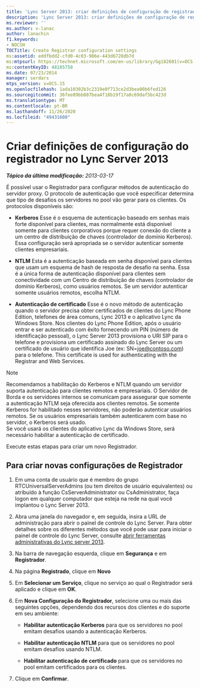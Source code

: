 ```yaml
---
title: 'Lync Server 2013: criar definições de configuração de registradores'
description: 'Lync Server 2013: criar definições de configuração de registradores.'
ms.reviewer: ''
ms.author: v-lanac
author: lanachin
f1.keywords:
- NOCSH
TOCTitle: Create Registrar configuration settings
ms:assetid: eddfbdd2-cfd0-4c03-986e-443d6728db7d
ms:mtpsurl: https://technet.microsoft.com/en-us/library/Gg182601(v=OCS.15)
ms:contentKeyID: 48185758
ms.date: 07/23/2014
manager: serdars
mtps_version: v=OCS.15
ms.openlocfilehash: 1ada10302b3c2319e0f713ce2d3bea00b6fed126
ms.sourcegitcommit: 36fee89bb887bea4f18b19f17a8c69daf5bc423d
ms.translationtype: MT
ms.contentlocale: pt-BR
ms.lasthandoff: 11/26/2020
ms.locfileid: "49431600"
---
```

# <a name="create-registrar-configuration-settings-in-lync-server-2013"></a>Criar definições de configuração do registrador no Lync Server 2013

<div data-xmlns="http://www.w3.org/1999/xhtml">

<div class="topic" data-xmlns="http://www.w3.org/1999/xhtml" data-msxsl="urn:schemas-microsoft-com:xslt" data-cs="https://msdn.microsoft.com/">

<div data-asp="https://msdn2.microsoft.com/asp">



</div>

<div id="mainSection">

<div id="mainBody">

<span> </span>

_**Tópico da última modificação:** 2013-03-17_

É possível usar o Registrador para configurar métodos de autenticação do servidor proxy. O protocolo de autenticação que você especificar determina que tipo de desafios os servidores no pool vão gerar para os clientes. Os protocolos disponíveis são:

  - **Kerberos**   Esse é o esquema de autenticação baseado em senhas mais forte disponível para clientes, mas normalmente está disponível somente para clientes corporativos porque requer conexão do cliente a um centro de distribuição de chaves (controlador de domínio Kerberos). Essa configuração será apropriada se o servidor autenticar somente clientes empresariais.

  - **NTLM**   Esta é a autenticação baseada em senha disponível para clientes que usam um esquema de hash de resposta de desafio na senha. Essa é a única forma de autenticação disponível para clientes sem conectividade com um Centro de distribuição de chaves (controlador de domínio Kerberos), como usuários remotos. Se um servidor autenticar somente usuários remotos, escolha NTLM.

  - **Autenticação de certificado**   Esse é o novo método de autenticação quando o servidor precisa obter certificados de clientes do Lync Phone Edition, telefones de área comuns, Lync 2013 e o aplicativo Lync da Windows Store. Nos clientes do Lync Phone Edition, após o usuário entrar e ser autenticado com êxito fornecendo um PIN (número de identificação pessoal), o Lync Server 2013 provisiona o URI SIP para o telefone e provisiona um certificado assinado do Lync Server ou um certificado de usuário que identifica Joe (ex: SN=joe@contoso.com) para o telefone. This certificate is used for authenticating with the Registrar and Web Services.

<div>


> [!NOTE]  
> Recomendamos a habilitação do Kerberos e NTLM quando um servidor suporta autenticação para clientes remotos e empresariais. O Servidor de Borda e os servidores internos se comunicam para assegurar que somente a autenticação NTLM seja oferecida aos clientes remotos. Se somente Kerberos for habilitado nesses servidores, não poderão autenticar usuários remotos. Se os usuários empresariais também autenticarem com base no servidor, o Kerberos será usado.<BR>Se você usará os clientes do aplicativo Lync da Windows Store, será necessário habilitar a autenticação de certificado.



</div>

Execute estas etapas para criar um novo Registrador.

<div>

## <a name="to-create-new-registrar-configuration-settings"></a>Para criar novas configurações de Registrador

1.  Em uma conta de usuário que é membro do grupo RTCUniversalServerAdmins (ou tem direitos de usuário equivalentes) ou atribuído à função CsServerAdministrator ou CsAdministrator, faça logon em qualquer computador que esteja na rede na qual você implantou o Lync Server 2013.

2.  Abra uma janela do navegador e, em seguida, insira a URL de administração para abrir o painel de controle do Lync Server. Para obter detalhes sobre os diferentes métodos que você pode usar para iniciar o painel de controle do Lync Server, consulte [abrir ferramentas administrativas do Lync server 2013](lync-server-2013-open-lync-server-administrative-tools.md).

3.  Na barra de navegação esquerda, clique em **Segurança** e em **Registrador**.

4.  Na página **Registrado**, clique em **Novo**

5.  Em **Selecionar um Serviço**, clique no serviço ao qual o Registrador será aplicado e clique em **OK**.

6.  Em **Nova Configuração do Registrador**, selecione uma ou mais das seguintes opções, dependendo dos recursos dos clientes e do suporte em seu ambiente:
    
      - **Habilitar autenticação Kerberos** para que os servidores no pool emitam desafios usando a autenticação Kerberos.
    
      - **Habilitar autenticação NTLM** para que os servidores no pool emitam desafios usando NTLM.
    
      - **Habilitar autenticação de certificado** para que os servidores no pool emitam certificados para os clientes.

7.  Clique em **Confirmar**.

</div>

</div>

<span> </span>

</div>

</div>

</div>

